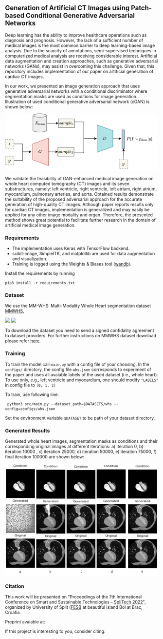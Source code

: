 ## Generation of Artificial CT Images using Patch-based Conditional Generative Adversarial Networks 

Deep learning has the ability to improve healthcare operations such as diagnosis and prognosis. 
However, the lack of a sufficient number of medical images is the most common barrier to 
deep learning-based image analysis. Due to the scarcity of annotations, semi-supervised techniques 
in computerized medical analysis are receiving considerable interest. 
Artificial data augmentation and creation approaches, such as generative adversarial networks (GANs), 
may assist in overcoming this challenge. Given that, this repository includes implementation of 
our paper on artificial generation of cardiac CT images.

In our work, we presented an image generation approach that uses generative adversarial networks with 
a conditional discriminator where segmentation masks are used as conditions for image generation. 
Illustration of used conditional generative adversarial network (cGAN) is shown below: 

<img src="images/cgan1.png" width="500">
    
We validate the feasibility of GAN-enhanced medical image generation on whole heart 
computed tomography (CT) images and its seven substructures, namely: left ventricle, right ventricle, 
left atrium, right atrium, myocardium, pulmonary arteries, and aorta. Obtained results demonstrate the suitability of the proposed adversarial approach for the accurate 
generation of high-quality CT images. Although paper reports results only for cardiac CT images, implementation is generalized and may easily
be applied for any other image modality and organ. Therefore, the presented method shows great potential to facilitate 
further research in the domain of artificial medical image generation. 

  
### Requirements  

- The implementation uses Keras with TensorFlow backend.
- scikit-image, SimpleITK, and matplotlib are used for data augmentation and 
visualization.
- Training is logged using the Weights & Biases tool ([wandb](www.wandb.com)).

Install the requirements by running

    pip3 install -r requirements.txt

### Dataset

We use the MM-WHS: Multi-Modality Whole Heart segmentation dataset [MMWHS](https://zmiclab.github.io/zxh/0/mmwhs/), 

<img src="https://zmiclab.github.io/zxh/0/mmwhs/res/MMData2.png" width="480"> <img src="https://zmiclab.github.io/zxh/0/mmwhs/res/WholeHeartSegment_ErrorMap_WhiteBg.gif" width="162">

To download the dataset you need to send a signed confidality agreement to dataset providers.
For further instructions on MMWHS dataset download please refer [here](https://zmiclab.github.io/zxh/0/mmwhs/data.html).

    
### Training

To train the model call `main.py` with a config file of your choosing. 
In the `configs/` directory, the config file `whs.json` corresponds to experiment of the paper and uses all 
avaiable labels of the used dataset (i.e., whole heart). 
To use only, e.g., left ventricle and myocardium, one should modify `"LABELS"` in config file to `[0, 1, 3]` 


To train, use following line:

     python3 src/main.py --dataset_path=$DATASETS/whs --config=configs/whs.json
     
Set the environment variable `$DATASET` to be path of your dataset directory.  


### Generated Results

Generated whole heart images, segmentation masks as conditions and their corresponding original images at 
different iterations: a) iteration 0, b) iteration 10000 , c) iteration 25000, d) iteration 50000, 
e) iteration 75000, f) final iteration 100000 are shown below: 

<img src="./images/results_iterations.png" width="600">


### Citation 

This work will be presented on "Proceedings of the 7th International Conference on Smart and Sustainable Technologies – [SpliTech 2022](https://2022.splitech.org/)", organized by University of Split ([FESB](https://www.fesb.unist.hr/) at beautiful island Bol at Brac, Croatia. 


Preprint avaiable at: 

If this project is interesting to you, consider citing:



